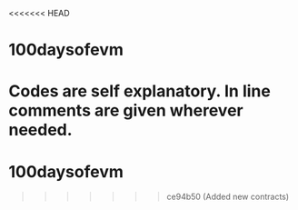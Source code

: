 <<<<<<< HEAD
# 100daysofevm

Codes are self explanatory. In line comments are given wherever needed.
=======
# 100daysofevm
>>>>>>> ce94b50 (Added new contracts)
